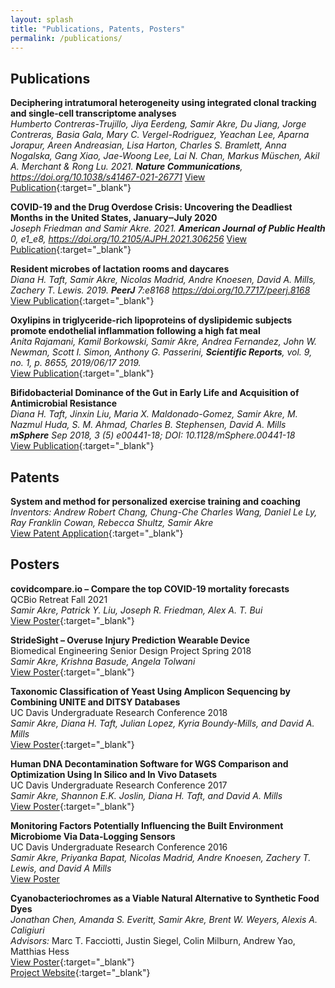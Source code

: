```yaml
---
layout: splash
title: "Publications, Patents, Posters"
permalink: /publications/
---
```

## Publications

__Deciphering intratumoral heterogeneity using integrated clonal tracking and single-cell transcriptome analyses__  
_Humberto Contreras-Trujillo, Jiya Eerdeng, Samir Akre, Du Jiang, Jorge Contreras, Basia Gala, Mary C. Vergel-Rodriguez, Yeachan Lee, Aparna Jorapur, Areen Andreasian, Lisa Harton, Charles S. Bramlett, Anna Nogalska, Gang Xiao, Jae-Woong Lee, Lai N. Chan, Markus Müschen, Akil A. Merchant & Rong Lu. 2021. __Nature Communications__, https://doi.org/10.1038/s41467-021-26771_
[View Publication](https://www.nature.com/articles/s41467-021-26771-1.pdf){:target="_blank"}  

__COVID-19 and the Drug Overdose Crisis: Uncovering the Deadliest Months in the United States, January‒July 2020__  
_Joseph Friedman and Samir Akre. 2021. __American Journal of Public Health__ 0, e1_e8, https://doi.org/10.2105/AJPH.2021.306256_
[View Publication](https://ajph.aphapublications.org/doi/10.2105/AJPH.2021.306256){:target="_blank"}  

__Resident microbes of lactation rooms and daycares__  
_Diana H. Taft, Samir Akre, Nicolas Madrid, Andre Knoesen, David A. Mills, Zachery T. Lewis​. 2019. __PeerJ__ 7:e8168 https://doi.org/10.7717/peerj.8168_  
[View Publication](https://peerj.com/articles/8168/){:target="_blank"}  


__Oxylipins in triglyceride-rich lipoproteins of dyslipidemic subjects promote endothelial inflammation following a high fat meal__  
_Anita Rajamani, Kamil Borkowski, Samir Akre, Andrea Fernandez, John W. Newman, Scott I. Simon, Anthony G. Passerini, __Scientific Reports__, vol. 9, no. 1, p. 8655, 2019/06/17 2019._  
[View Publication](https://www.nature.com/articles/s41598-019-45005-5){:target="_blank"}  

__Bifidobacterial Dominance of the Gut in Early Life and Acquisition of Antimicrobial Resistance__  
_Diana H. Taft, Jinxin Liu, Maria X. Maldonado-Gomez, Samir Akre, M. Nazmul Huda, S. M. Ahmad, Charles B. Stephensen, David A. Mills __mSphere__ Sep 2018, 3 (5) e00441-18; DOI: 10.1128/mSphere.00441-18_  
[View Publication](https://msphere.asm.org/content/3/5/e00441-18){:target="_blank"}

## Patents

__System and method for personalized exercise training and coaching__  
_Inventors: Andrew Robert Chang, Chung-Che Charles Wang, Daniel Le Ly, Ray Franklin Cowan, Rebecca Shultz, Samir Akre_  
[View Patent Application](https://patents.google.com/patent/US20180133551A1){:target="_blank"}  

## Posters

__covidcompare.io – Compare the top COVID-19 mortality forecasts__  
QCBio Retreat Fall 2021   
_Samir Akre, Patrick Y. Liu, Joseph R. Friedman, Alex A. T. Bui_  
[View Poster](/assets/posters/qcbio_retreat_covidcompare.pdf){:target="_blank"}

__StrideSight – Overuse Injury Prediction Wearable Device__  
Biomedical Engineering Senior Design Project Spring 2018  
_Samir Akre, Krishna Basude, Angela Tolwani_  
[View Poster](/assets/posters/SeniorDesignProject.pdf){:target="_blank"}

__Taxonomic Classification of Yeast Using Amplicon Sequencing by Combining UNITE and DITSY Databases__  
UC Davis Undergraduate Research Conference 2018  
_Samir Akre, Diana H. Taft, Julian Lopez, Kyria Boundy-Mills, and David A. Mills_  
[View Poster](/assets/posters/URC2018.pdf){:target="_blank"}

__Human DNA Decontamination Software for WGS Comparison and Optimization Using In Silico and In Vivo Datasets__  
UC Davis Undergraduate Research Conference 2017  
_Samir Akre, Shannon E.K. Joslin, Diana H. Taft, and David A. Mills_  
[View Poster](/assets/posters/URC2017.pdf){:target="_blank"}

__Monitoring Factors Potentially Influencing the Built Environment Microbiome Via Data-Logging Sensors__  
UC Davis Undergraduate Research Conference 2016  
_Samir Akre, Priyanka Bapat, Nicolas Madrid, Andre Knoesen, Zachery T. Lewis, and David A Mills_  
[View Poster](/assets/posters/URC2016.pdf)

__Cyanobacteriochromes as a Viable Natural Alternative to Synthetic Food Dyes__  
_Jonathan Chen, Amanda S. Everitt, Samir Akre, Brent W. Weyers, Alexis A. Caligiuri_  
_Advisors:_ Marc T. Facciotti, Justin Siegel, Colin Milburn, Andrew Yao, Matthias Hess  
[View Poster](/assets/posters/igem.pdf){:target="_blank"}  
[Project Website](http://2016.igem.org/Team:UC_Davis){:target="_blank"}  
